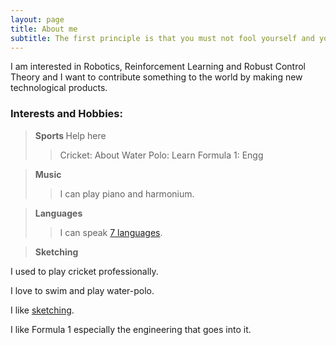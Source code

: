 ```yaml
---
layout: page
title: About me
subtitle: The first principle is that you must not fool yourself and you are the easiest person to fool -Richard Feynman
---
```


I am interested in Robotics, Reinforcement Learning and Robust Control Theory and I want to contribute something to the world by making new technological products.


### Interests and Hobbies:

> <strong> Sports </strong>
Help here
>> Cricket: About 
>> Water Polo: Learn 
>> Formula 1: Engg

> <strong> Music </strong>
>> I can play piano and harmonium.

> <strong> Languages </strong>
>> I can speak [7 languages](https://drive.google.com/file/d/1BLh826hWjfB9WzqxdRMtBk1tdjcRABrI/view?usp=sharing).

> <strong> Sketching </strong>

I used to play cricket professionally.

I love to swim and play water-polo.

I like [sketching](https://drive.google.com/drive/folders/10i5ru6oahtPOYvSR3Yadbabe0xIXm_x9?usp=sharing).

I like Formula 1 especially the engineering that goes into it.
